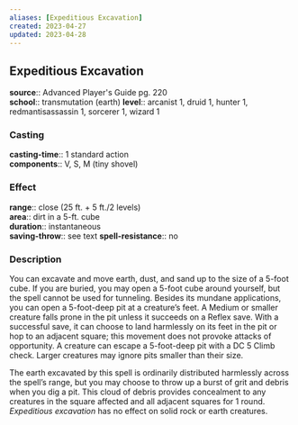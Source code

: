 ```yaml
---
aliases: [Expeditious Excavation]
created: 2023-04-27
updated: 2023-04-28
---
```


## Expeditious Excavation

**source**:: Advanced Player's Guide pg. 220  
**school**:: transmutation (earth)
**level**:: arcanist 1, druid 1, hunter 1, redmantisassassin 1, sorcerer 1, wizard 1

### Casting

**casting-time**:: 1 standard action  
**components**:: V, S, M (tiny shovel)

### Effect

**range**:: close (25 ft. + 5 ft./2 levels)  
**area**:: dirt in a 5-ft. cube  
**duration**:: instantaneous  
**saving-throw**:: see text
**spell-resistance**:: no

### Description

You can excavate and move earth, dust, and sand up to the size of a 5-foot cube. If you are buried, you may open a 5-foot cube around yourself, but the spell cannot be used for tunneling. Besides its mundane applications, you can open a 5-foot-deep pit at a creature’s feet. A Medium or smaller creature falls prone in the pit unless it succeeds on a Reflex save. With a successful save, it can choose to land harmlessly on its feet in the pit or hop to an adjacent square; this movement does not provoke attacks of opportunity. A creature can escape a 5-foot-deep pit with a DC 5 Climb check. Larger creatures may ignore pits smaller than their size.  
  
The earth excavated by this spell is ordinarily distributed harmlessly across the spell’s range, but you may choose to throw up a burst of grit and debris when you dig a pit. This cloud of debris provides concealment to any creatures in the square affected and all adjacent squares for 1 round. *Expeditious excavation* has no effect on solid rock or earth creatures.
